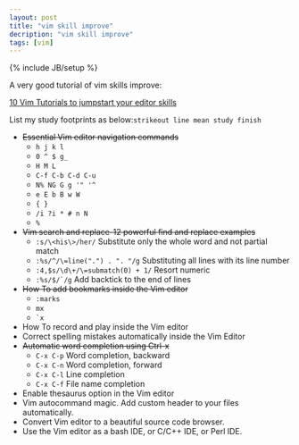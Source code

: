```yaml
---
layout: post
title: "vim skill improve"
decription: "vim skill improve"
tags: [vim]
---
```

{% include JB/setup %}

A very good tutorial of vim skills improve:

[10 Vim Tutorials to jumpstart your editor skills](http://www.thegeekstuff.com/2010/04/vim-editor-tutorial/)

List my study footprints as below:`strikeout line mean study finish`

* <del>Essential Vim editor navigation commands</del>
  * `h j k l`
  * `0 ^ $ g_`
  * `H M L`
  * `C-f C-b C-d C-u`
  * `N% NG G g '" '^`
  * `e E b B w W`
  * `{ }`
  * `/i ?i * # n N`
  * `%`
* <del>Vim search and replace-12 powerful find and replace examples</del>
  * `:s/\<his\>/her/` Substitute only the whole word and not partial match
  * `:%s/^/\=line(".") . ". "/g` Substituting all lines with its line number
  * `:4,$s/\d\+/\=submatch(0) + 1/` Resort numeric
  * ``:%s/$/`/g`` Add backtick to the end of lines
* <del>How To add bookmarks inside the Vim editor</del>
  * `:marks`
  * `mx`
  * `` `x ``
* How To record and play inside the Vim editor
* Correct spelling mistakes automatically inside the Vim Editor
* <del>Automatic word completion using Ctrl-x</del>
  * `C-x C-p` Word completion, backward
  * `C-x C-n` Word completion, forward
  * `C-x C-l` Line completion
  * `C-x C-f` File name completion
* Enable thesaurus option in the Vim editor
* Vim autocommand magic. Add custom header to your files automatically.
* Convert Vim editor to a beautiful source code browser.
* Use the Vim editor as a bash IDE, or C/C++ IDE, or Perl IDE.
